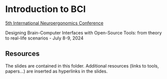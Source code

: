 # Introduction to BCI

[5th International Neuroergonomics Conference](https://neuroergonomics2024.inria.fr/)


Designing Brain-Computer Interfaces with Open-Source Tools: from theory to real-life scenarios - July 8-9, 2024

## Resources

The slides are contained in this folder. Additional resources (links to tools, papers...) are inserted as hyperlinks in the slides.
